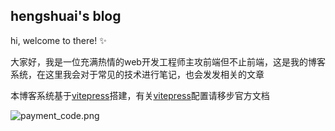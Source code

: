 ## hengshuai's blog

hi, welcome to there! :sparkles:

大家好，我是一位充满热情的web开发工程师主攻前端但不止前端，这是我的博客系统，在这里我会对于常见的技术进行笔记，也会发发相关的文章

本博客系统基于[vitepress](https://vitepress.vuejs.org/)搭建，有关[vitepress](https://vitepress.vuejs.org/)配置请移步官方文档


![payment_code.png](https://tva1.sinaimg.cn/large/005HV6Avgy1h71o5fiw7gj31a90v87hl.jpg)